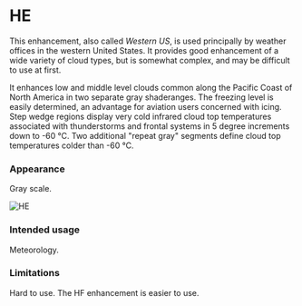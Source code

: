 # HE

This enhancement, also called *Western US*,  is used principally by weather offices in the western United States. 
It provides good enhancement of a wide variety of cloud types, but is somewhat complex, and may be difficult to use at first. 

It enhances low and middle level clouds common along the Pacific Coast of North America in two separate gray shaderanges. The freezing level is easily determined, an advantage for aviation users concerned with icing. Step wedge regions display very cold infrared cloud top temperatures associated with thunderstorms and frontal systems in 5 degree increments down to -60 °C. Two additional "repeat gray" segments define cloud top temperatures colder than -60 °C.

### Appearance

Gray scale.

![HE](lut/cal/WXtoImg-HE.png)

### Intended usage

Meteorology.

### Limitations

Hard to use. The HF enhancement is easier to use.